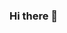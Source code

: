 ### Hi there 👋

<!--
**JalajYadav/JalajYadav** is a ✨ _special_ ✨ repository because its `README.md` (this file) appears on your GitHub profile.
![a](https://user-images.githubusercontent.com/72254341/133728192-2ec73ed6-ba36-485c-93c3-a054adf7f90e.gif)

Here are some ideas to get you started:

- 🔭 I’m currently working on ...
- 🌱 I’m currently learning ...
- 👯 I’m looking to collaborate on ...
- 🤔 I’m looking for help with ...
- 💬 Ask me about ...
- 📫 How to reach me: ...
- 😄 Pronouns: ...
- ⚡ Fun fact: ...
-->
